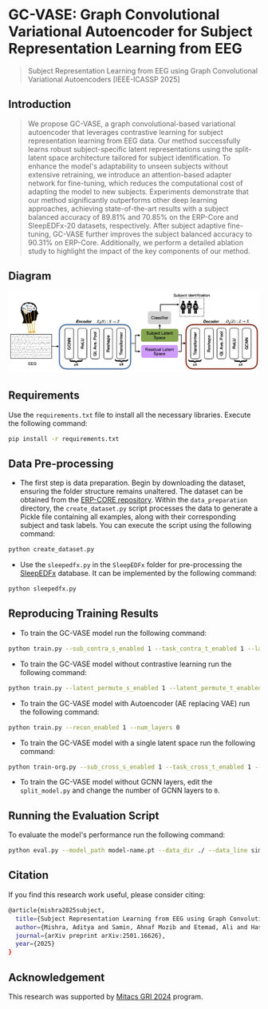 # GC-VASE: Graph Convolutional Variational Autoencoder for Subject Representation Learning from EEG
> Subject Representation Learning from EEG using Graph Convolutional Variational Autoencoders [IEEE-ICASSP 2025]

## Introduction
> We propose GC-VASE, a graph convolutional-based variational autoencoder that leverages contrastive learning for subject representation learning from EEG data. Our method successfully learns robust subject-specific latent representations using the split-latent space architecture tailored for subject identification. To enhance the model's adaptability to unseen subjects without extensive retraining, we introduce an attention-based adapter network for fine-tuning, which reduces the computational cost of adapting the model to new subjects. Experiments demonstrate that our method significantly outperforms other deep learning approaches, achieving state-of-the-art results with a subject balanced accuracy of 89.81% and 70.85% on the ERP-Core and SleepEDFx-20 datasets, respectively. After subject adaptive fine-tuning, GC-VASE further improves the subject balanced accuracy to 90.31% on ERP-Core. Additionally, we perform a detailed ablation study to highlight the impact of the key components of our method.

## Diagram
![](images/gcvase.jpeg)

## Requirements
Use the `requirements.txt` file to install all the necessary libraries. Execute the following command:

```bash
pip install -r requirements.txt
```

## Data Pre-processing
- The first step is data preparation. Begin by downloading the dataset, ensuring the folder structure remains unaltered. The dataset can be obtained from the [ERP-CORE repository](https://osf.io/thsqg/). Within the `data_preparation` directory, the `create_dataset.py` script processes the data to generate a Pickle file containing all examples, along with their corresponding subject and task labels. You can execute the script using the following command:

```bash
python create_dataset.py
```

- Use the `sleepedfx.py` in the `SleepEDFx` folder for pre-processing the [SleepEDFx](https://www.physionet.org/content/sleep-edfx/1.0.0/) database. It can be implemented by the following command:

```bash
python sleepedfx.py
```

## Reproducing Training Results

- To train the GC-VASE model run the following command:

```bash
python train.py --sub_contra_s_enabled 1 --task_contra_t_enabled 1 --latent_permute_s_enabled 1 --latent_permute_t_enabled 1 --num_layers 0
```

- To train the GC-VASE model without contrastive learning run the following command:

```bash
python train.py --latent_permute_s_enabled 1 --latent_permute_t_enabled 1 --num_layers 0
```

- To train the GC-VASE model with Autoencoder (AE replacing VAE) run the following command:

```bash
python train.py --recon_enabled 1 --num_layers 0
```
- To train the GC-VASE model with a single latent space run the following command:

```bash
python train-org.py --sub_cross_s_enabled 1 --task_cross_t_enabled 1 --epochs 1 --num_layers 0
```

- To train the GC-VASE model without GCNN layers, edit the `split_model.py` and change the number of GCNN layers to `0`.

## Running the Evaluation Script

To evaluate the model's performance run the following command:

```bash
python eval.py --model_path model-name.pt --data_dir ./ --data_line simple --num_layers 0
```
## Citation
If you find this research work useful, please consider citing:

```bash
@article{mishra2025subject,
  title={Subject Representation Learning from EEG using Graph Convolutional Variational Autoencoders},
  author={Mishra, Aditya and Samin, Ahnaf Mozib and Etemad, Ali and Hashemi, Javad},
  journal={arXiv preprint arXiv:2501.16626},
  year={2025}
}
```

## Acknowledgement
This research was supported by [Mitacs GRI 2024](https://www.mitacs.ca/our-programs/globalink-research-internship-students/) program.

